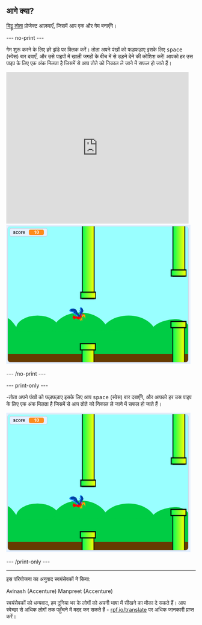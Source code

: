 ## आगे क्या?

[मिट्ठू तोता](https://projects.raspberrypi.org/hi-IN/projects/flappy-parrot?utm_source=pathway&utm_medium=whatnext&utm_campaign=projects) प्रोजेक्ट आज़माएँ, जिसमें आप एक और गेम बनाएँगे।

--- no-print ---

गेम शुरू करने के लिए हरे झंडे पर क्लिक करें। तोता अपने पंखों को फड़फड़ाए इसके लिए <kbd>space</kbd> (स्पेस) बार दबाएँ, और उसे पाइपों में खाली जगहों के बीच में से उड़ने देने की कोशिश करें! आपको हर उस पाइप के लिए एक अंक मिलता है जिसमें से आप तोते को निकाल ले जाने में सफल हो जाते हैं।

<div class="scratch-preview">
  <iframe allowtransparency="true" width="485" height="402" src="https://scratch.mit.edu/projects/embed/258349724/?autostart=false" frameborder="0" scrolling="no"></iframe>
  <img src="images/flappy-parrot-showcase.png">
</div>

--- /no-print ---

--- print-only ---

-तोता अपने पंखों को फड़फड़ाए इसके लिए आप <kbd>space</kbd> (स्पेस) बार दबाएँगे, और आपको हर उस पाइप के लिए एक अंक मिलता है जिसमें से आप तोते को निकाल ले जाने में सफल हो जाते हैं।

![मिट्ठू तोता गेम खेला जा रहा है](images/flappy-parrot-showcase.png)

--- /print-only ---

***

इस परियोजना का अनुवाद स्वयंसेवकों ने किया:

Avinash (Accenture)
Manpreet (Accenture)

स्वयंसेवकों को धन्यवाद, हम दुनिया भर के लोगों को अपनी भाषा में सीखने का मौका दे सकते हैं। आप स्वेच्छा से अधिक लोगों तक पहुँचने में मदद कर सकते हैं - [rpf.io/translate](https://rpf.io/translate) पर अधिक जानकारी प्राप्त करें।